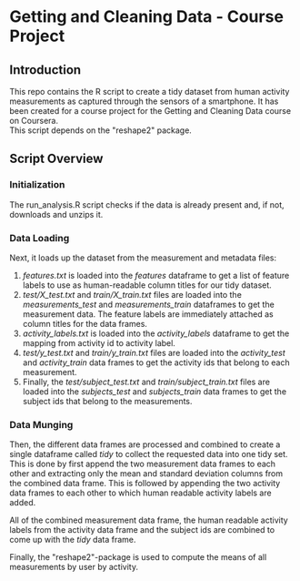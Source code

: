 # Getting and Cleaning Data - Course Project

## Introduction

This repo contains the R script to create a tidy dataset from human activity
measurements as captured through the sensors of a smartphone. It has been
created for a course project for the Getting and Cleaning Data course on
Coursera.  
This script depends on the "reshape2" package.

## Script Overview

### Initialization

The run_analysis.R script checks if the data is already present and, if not,
downloads and unzips it. 

### Data Loading

Next, it loads up the dataset from the measurement and metadata files:

1. _features.txt_ is loaded into the _features_ dataframe to get a list of 
feature labels to use as human-readable column titles for our tidy dataset.
2. _test/X_test.txt_ and _train/X_train.txt_ files are loaded into the
_measurements_test_ and _measurements_train_ dataframes to get the measurement
data. The feature labels are immediately attached as column titles for the data
frames.
3. _activity_labels.txt_ is loaded into the _activity_labels_ dataframe to get
the mapping from activity id to activity label.
4. _test/y_test.txt_ and _train/y_train.txt_ files are loaded into the 
_activity_test_ and _activity_train_ data frames to get the activity ids that 
belong to each measurement.
5. Finally, the _test/subject_test.txt_ and _train/subject_train.txt_ files are
loaded into the _subjects_test_ and _subjects_train_ data frames to get the 
subject ids that belong to the measurements.

### Data Munging 

Then, the different data frames are processed and combined to create a single
dataframe called _tidy_ to collect the requested data into one tidy set. This
is done by first append the two measurement data frames to each other and
extracting only the mean and standard deviation columns from the combined data
frame. This is followed by appending the two activity data frames to each other
to which human readable activity labels are added.

All of the combined measurement data frame, the human readable 
activity labels from the activity data frame and the subject ids are combined 
to come up with the _tidy_ data frame.

Finally, the "reshape2"-package is used to compute the means of all 
measurements by user by activity.